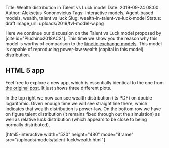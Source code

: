 Title: Wealth distribution in Talent vs Luck model
Date: 2019-09-24 08:00
Author: Aleksejus Kononovicius
Tags: Interactive models, Agent-based models, wealth, talent vs luck
Slug: wealth-in-talent-vs-luck-model
Status: draft
Image_url: uploads/2019/tvl-model-w.png

Here we continue our discussion on the Talent vs Luck model proposed by
[cite id="Pluchino2018ACS"]. This time we show you the reason why this model
is worthy of comparison to the [kinetic exchange models](/tag/kinetic-models/).
This model is capable of reproducing power-law wealth (capital in this model)
distribution.<!--more-->

## HTML 5 app

Feel free to explore a new app, which is essentially identical to the one from
[the original post]({filename}/articles/2019/talent-vs-luck-model.md). It just
shows three different plots.

In the top right we now can see wealth distribution (its PDF) on double
logarithmic. Given enough time we will see straight line there, which indicates
that wealth distribution is power-law. On the bottom row we have on figure
talent distribution (it remains fixed through out the simulation) as well as
relative luck distribution (which appears to be close to being normally
distributed).

[html5-interactive width="520" height="480" mode="iframe"
src="/uploads/models/talent-luck/wealth.html"]
